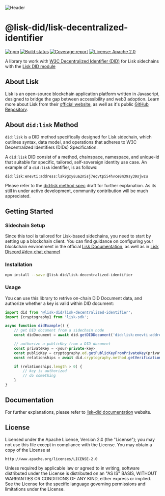 ![Header](https://raw.githubusercontent.com/aldhosutra/lisk-did/HEAD/static/lisk-decentralized-identifier-header.jpg)

# @lisk-did/lisk-decentralized-identifier

[![npm](https://img.shields.io/npm/v/@lisk-did/lisk-decentralized-identifier)](https://npmjs.com/package/@lisk-did/lisk-decentralized-identifier)
[![Build status](https://img.shields.io/github/actions/workflow/status/aldhosutra/lisk-did/codecov.yml?branch=main)](https://github.com/aldhosutra/lisk-did/actions)
[![Coverage report](https://codecov.io/gh/aldhosutra/lisk-did/branch/main/graph/badge.svg?flag=lisk-decentralized-identifier&precision=2)](https://app.codecov.io/gh/aldhosutra/lisk-did)
[![License: Apache 2.0](https://img.shields.io/github/license/aldhosutra/lisk-did?color=green)](http://www.apache.org/licenses/LICENSE-2.0)

A library to work with [W3C Decentralized Identifier (DID)](https://www.w3.org/TR/did-core/) for Lisk sidechains with the [Lisk DID module](https://npmjs.com/package/@lisk-did/lisk-did-module)

## About Lisk

Lisk is an open-source blockchain application platform written in Javascript, designed to bridge the gap between accessibility and web3 adoption. Learn more about Lisk from their [official website](https://lisk.com), as well as it's public [GitHub Repository](https://github.com/LiskHQ).

## About `did:lisk` Method

`did:lisk` is a DID method specifically designed for Lisk sidechain, which outlines syntax, data model, and operations that adheres to W3C Decentralized Identifiers (DIDs) Specification.

A `did:lisk` DID consist of a method, chainspace, namespace, and unique-id that suitable for specific, tailored, self-sovereign identity use case. An example of a `did:lisk` identifier, is as follows:

```abnf
did:lisk:enevti:address:lsk9gxy8ua2n5sj7eqvtp554hvce8m39sy39sjwzu
```

Please refer to the [did:lisk method spec](https://github.com/aldhosutra/lisk-did/blob/main/packages/lisk-did-module/docs/did-method-spec.md) draft for further explanation. As its still in under active development, community contribution will be much appreciated.

## Getting Started

### Sidechain Setup

Since this tool is tailored for Lisk-based sidechains, you need to start by setting up a blockchain client. You can find guidance on configuring your blockchain environment in the official [Lisk Documentation](https://lisk.com/documentation/beta/build-blockchain/create-blockchain-client.html), as well as in [Lisk Discord #dev-chat channel](https://lisk.chat/)

### Installation

```sh
npm install --save @lisk-did/lisk-decentralized-identifier
```

### Usage

You can use this library to retrive on-chain DID Document data, and authorize whether a key is valid within DID document:

```typescript
import did from '@lisk-did/lisk-decentralized-identifier';
import {cryptography} from 'lisk-sdk';

async function didExample() {
    // get DID document from a sidechain node
    const didDocument = await did.getDIDDocument('did:lisk:enevti:address:lsk9gxy8ua2n5sj7eqvtp554hvce8m39sy39sjwzu', {ipc: '~/.lisk/enevti-core'});

    // authorize a publicKey from a DID document
    const privateKey = <your-private-key>
    const publicKey = cryptography.ed.getPublicKeyFromPrivateKey(privateKey);
    const relationships = await did.cryptography.method.getVerificationRelationship(didDocument, {publicKey: myPublicKey});

    if (relationships.length > 0) {
        // key is authorized
        // do something
    }
}
```

## Documentation

For further explanations, please refer to [lisk-did documentation](https://lisk-did.js.org) website.

## License

Licensed under the Apache License, Version 2.0 (the "License");
you may not use this file except in compliance with the License.
You may obtain a copy of the License at

    http://www.apache.org/licenses/LICENSE-2.0

Unless required by applicable law or agreed to in writing, software
distributed under the License is distributed on an "AS IS" BASIS,
WITHOUT WARRANTIES OR CONDITIONS OF ANY KIND, either express or implied.
See the License for the specific language governing permissions and
limitations under the License.
